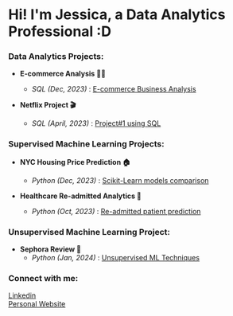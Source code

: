 # Hi! I'm Jessica, a Data Analytics Professional :D

### Data Analytics Projects:

- <b> E-commerce Analysis 💅🏼 </b>
  - *SQL (Dec, 2023)* : [E-commerce Business Analysis](https://github.com/eshentong/E-Commerce-Analysis/tree/main)

- <b>Netflix Project 🎬 </b>
  - *SQL (April, 2023)* : [Project#1 using SQL](https://github.com/eshentong/AnalyticsProject-1/tree/main)

### Supervised Machine Learning Projects:

- <b> NYC Housing Price Prediction 🏠 </b>
  - *Python (Dec, 2023)* : [Scikit-Learn models comparison](https://github.com/eshentong/NYC-HousingPricePrediction/tree/main)
 
- <b>Healthcare Re-admitted Analytics 🏥 </b>
  - *Python (Oct, 2023)* : [Re-admitted patient prediction](https://github.com/eshentong/healthcare-readmission/tree/main)

### Unsupervised Machine Learning Project:
- <b> Sephora Review 💄 </b>
  - *Python (Jan, 2024)* : [Unsupervised ML Techniques](https://github.com/eshentong/BA820-team/tree/main)

 ### Connect with me:
[Linkedin](https://www.linkedin.com/in/jessicatong1/)\
[Personal Website](https://jessicaeshentong.wixsite.com/portfolio)

